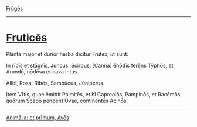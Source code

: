 [Frūgēs](./017-fruges.md)

---

# [Fruticēs](https://www.archive.org/stream/cu31924032499455#page/n62/mode/1up)

Planta major et dūrior herbā dīcitur Frutex, ut sunt:

In rīpīs et stāgnīs, Juncus, Scirpus, [Canna] ēnōdīs ferēns Tȳphōs, et Arundō, nōdōsa et cava intus.

Alibī, Rosa, Ribēs, Sambūcus, Jūniperus.

Item Vītis, quae ēmittit Palmitēs, et hī Capreolōs, Pampinōs, et Racēmōs, quōrum Scapō pendent Ūvae, continentēs Acinōs.

---

[Animālia: et prīmum, Avēs](./019-animalia-et-primum-aves.md)
